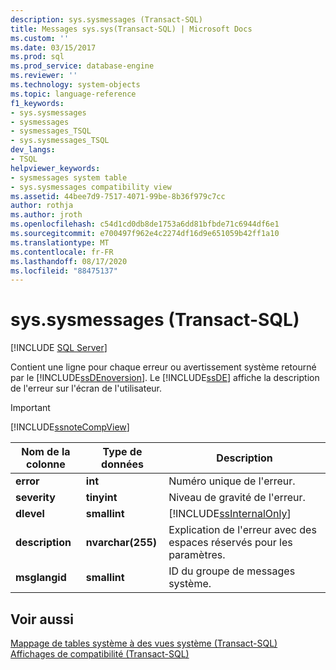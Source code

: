 ```yaml
---
description: sys.sysmessages (Transact-SQL)
title: Messages sys.sys(Transact-SQL) | Microsoft Docs
ms.custom: ''
ms.date: 03/15/2017
ms.prod: sql
ms.prod_service: database-engine
ms.reviewer: ''
ms.technology: system-objects
ms.topic: language-reference
f1_keywords:
- sys.sysmessages
- sysmessages
- sysmessages_TSQL
- sys.sysmessages_TSQL
dev_langs:
- TSQL
helpviewer_keywords:
- sysmessages system table
- sys.sysmessages compatibility view
ms.assetid: 44bee7d9-7517-4071-99be-8b36f979c7cc
author: rothja
ms.author: jroth
ms.openlocfilehash: c54d1cd0db8de1753a6dd81bfbde71c6944df6e1
ms.sourcegitcommit: e700497f962e4c2274df16d9e651059b42ff1a10
ms.translationtype: MT
ms.contentlocale: fr-FR
ms.lasthandoff: 08/17/2020
ms.locfileid: "88475137"
---
```

# <a name="syssysmessages-transact-sql"></a>sys.sysmessages (Transact-SQL)
[!INCLUDE [SQL Server](../../includes/applies-to-version/sqlserver.md)]

  Contient une ligne pour chaque erreur ou avertissement système retourné par le [!INCLUDE[ssDEnoversion](../../includes/ssdenoversion-md.md)]. Le [!INCLUDE[ssDE](../../includes/ssde-md.md)] affiche la description de l'erreur sur l'écran de l'utilisateur.  
  
> [!IMPORTANT]  
>  [!INCLUDE[ssnoteCompView](../../includes/ssnotecompview-md.md)]  
  
|Nom de la colonne|Type de données|Description|  
|-----------------|---------------|-----------------|  
|**error**|**int**|Numéro unique de l'erreur.|  
|**severity**|**tinyint**|Niveau de gravité de l'erreur.|  
|**dlevel**|**smallint**|[!INCLUDE[ssInternalOnly](../../includes/ssinternalonly-md.md)]|  
|**description**|**nvarchar(255)**|Explication de l'erreur avec des espaces réservés pour les paramètres.|  
|**msglangid**|**smallint**|ID du groupe de messages système.|  
  
## <a name="see-also"></a>Voir aussi  
 [Mappage de tables système à des vues système &#40;Transact-SQL&#41;](../../relational-databases/system-tables/mapping-system-tables-to-system-views-transact-sql.md)   
 [Affichages de compatibilité &#40;Transact-SQL&#41;](~/relational-databases/system-compatibility-views/system-compatibility-views-transact-sql.md)  
  
  

